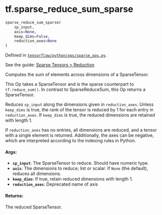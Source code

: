 <div itemscope itemtype="http://developers.google.com/ReferenceObject">
<meta itemprop="name" content="tf.sparse_reduce_sum_sparse" />
</div>

# tf.sparse_reduce_sum_sparse

``` python
sparse_reduce_sum_sparse(
    sp_input,
    axis=None,
    keep_dims=False,
    reduction_axes=None
)
```



Defined in [`tensorflow/python/ops/sparse_ops.py`](https://www.tensorflow.org/code/tensorflow/python/ops/sparse_ops.py).

See the guide: [Sparse Tensors > Reduction](../../../api_guides/python/sparse_ops.md#Reduction)

Computes the sum of elements across dimensions of a SparseTensor.

This Op takes a SparseTensor and is the sparse counterpart to
`tf.reduce_sum()`.  In contrast to SparseReduceSum, this Op returns a
SparseTensor.

Reduces `sp_input` along the dimensions given in `reduction_axes`.  Unless
`keep_dims` is true, the rank of the tensor is reduced by 1 for each entry in
`reduction_axes`. If `keep_dims` is true, the reduced dimensions are retained
with length 1.

If `reduction_axes` has no entries, all dimensions are reduced, and a tensor
with a single element is returned.  Additionally, the axes can be negative,
which are interpreted according to the indexing rules in Python.

#### Args:

* <b>`sp_input`</b>: The SparseTensor to reduce. Should have numeric type.
* <b>`axis`</b>: The dimensions to reduce; list or scalar. If `None` (the
    default), reduces all dimensions.
* <b>`keep_dims`</b>: If true, retain reduced dimensions with length 1.
* <b>`reduction_axes`</b>: Deprecated name of axis


#### Returns:

  The reduced SparseTensor.